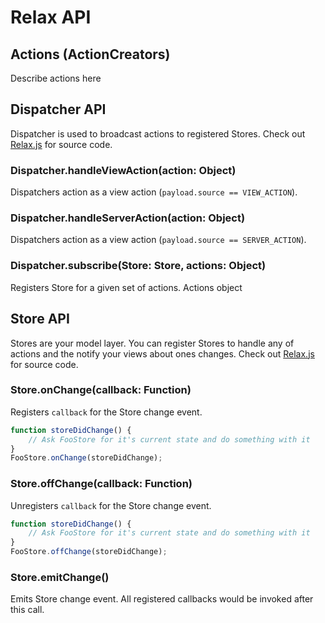 Relax API
=========

## Actions (ActionCreators)

Describe actions here

## Dispatcher API

Dispatcher is used to broadcast actions to registered Stores. Check out [Relax.js](https://github.com/gyzerok/relax.js/blob/master/src/Relax.js) for source code.

### Dispatcher.handleViewAction(action: Object)
Dispatchers action as a view action (```payload.source == VIEW_ACTION```).

### Dispatcher.handleServerAction(action: Object)
Dispatchers action as a view action (```payload.source == SERVER_ACTION```).

### Dispatcher.subscribe(Store: Store, actions: Object)
Registers Store for a given set of actions. Actions object 

## Store API

Stores are your model layer. You can register Stores to handle any of actions and the notify your views about ones changes. Check out [Relax.js](https://github.com/gyzerok/relax.js/blob/master/src/Relax.js) for source code.

### Store.onChange(callback: Function)
Registers ```callback``` for the Store change event.
```javascript
function storeDidChange() {
    // Ask FooStore for it's current state and do something with it
}
FooStore.onChange(storeDidChange);
```

### Store.offChange(callback: Function)
Unregisters ```callback``` for the Store change event.
```javascript
function storeDidChange() {
    // Ask FooStore for it's current state and do something with it
}
FooStore.offChange(storeDidChange);
```

### Store.emitChange()
Emits Store change event. All registered callbacks would be invoked after this call.
